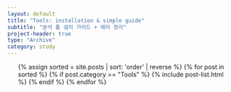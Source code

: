 ```yaml
---
layout: default
title: "Tools: installation & simple guide"
subtitle: "분석 툴 설치 가이드 + 에러 정리"
project-header: true
type: "Archive"
category: study
---
```


<ul class="catalogue">
{% assign sorted = site.posts | sort: 'order' | reverse %}
{% for post in sorted %}
{% if post.category == "Tools" %}
{% include post-list.html %}
{% endif %}
{% endfor %}
</ul>
